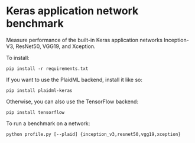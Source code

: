# Keras application network benchmark
Measure performance of the built-in Keras application networks Inception-V3,
ResNet50, VGG19, and Xception.

To install:

`pip install -r requirements.txt`

If you want to use the PlaidML backend, install it like so:

`pip install plaidml-keras`

Otherwise, you can also use the TensorFlow backend:

`pip install tensorflow`

To run a benchmark on a network:

`python profile.py [--plaid] {inception_v3,resnet50,vgg19,xception}`


